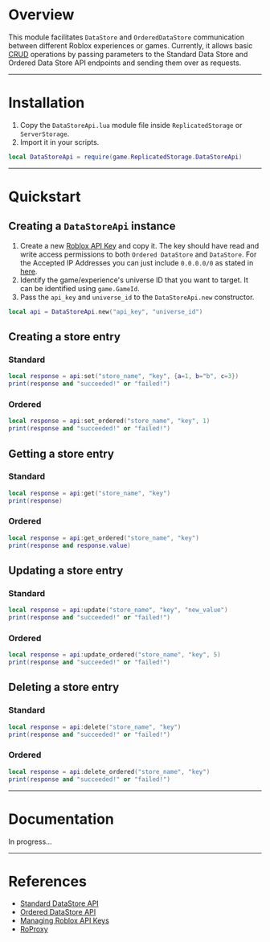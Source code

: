 

# Overview
This module facilitates `DataStore` and `OrderedDataStore` communication between different Roblox experiences or games. Currently, it allows basic [CRUD](https://en.wikipedia.org/wiki/Create,_read,_update_and_delete) operations by passing parameters to the Standard Data Store and Ordered Data Store API endpoints and sending them over as requests.

---

# Installation
1. Copy the `DataStoreApi.lua` module file inside `ReplicatedStorage` or `ServerStorage`.
2. Import it in your scripts.
```lua
local DataStoreApi = require(game.ReplicatedStorage.DataStoreApi)
```

---

# Quickstart
## Creating a `DataStoreApi` instance
1. Create a new [Roblox API Key](https://create.roblox.com/dashboard/credentials) and copy it. The key should have read and write access permissions to both `Ordered DataStore` and `DataStore`. For the Accepted IP Addresses you can just include `0.0.0.0/0` as stated in [here](https://create.roblox.com/docs/reference/cloud/managing-api-keys#creating-api-keys).
2. Identify the game/experience's universe ID that you want to target. It can be identified using `game.GameId`.
3. Pass the `api_key` and `universe_id` to the `DataStoreApi.new` constructor.
```lua
local api = DataStoreApi.new("api_key", "universe_id")
```
## Creating a store entry
### Standard
```lua
local response = api:set("store_name", "key", {a=1, b="b", c=3})
print(response and "succeeded!" or "failed!")
```
### Ordered
```lua
local response = api:set_ordered("store_name", "key", 1)
print(response and "succeeded!" or "failed!")
```
## Getting a store entry
### Standard
```lua
local response = api:get("store_name", "key")
print(response)
```
### Ordered
```lua
local response = api:get_ordered("store_name", "key")
print(response and response.value)
```
## Updating a store entry
### Standard
```lua
local response = api:update("store_name", "key", "new_value")
print(response and "succeeded!" or "failed!")
```
### Ordered
```lua
local response = api:update_ordered("store_name", "key", 5)
print(response and "succeeded!" or "failed!")
```
## Deleting a store entry
### Standard
```lua
local response = api:delete("store_name", "key")
print(response and "succeeded!" or "failed!")
```
### Ordered
```lua
local response = api:delete_ordered("store_name", "key")
print(response and "succeeded!" or "failed!")
```

---

# Documentation
In progress...

---

# References
* [Standard DataStore API](https://create.roblox.com/docs/reference/cloud/datastores-api/v1)
* [Ordered DataStore API](https://create.roblox.com/docs/reference/cloud/datastores-api/ordered-v1)
* [Managing Roblox API Keys](https://create.roblox.com/docs/reference/cloud/managing-api-keys)
* [RoProxy](https://devforum.roblox.com/t/roproxycom-a-free-rotating-proxy-for-roblox-apis/1508367)
